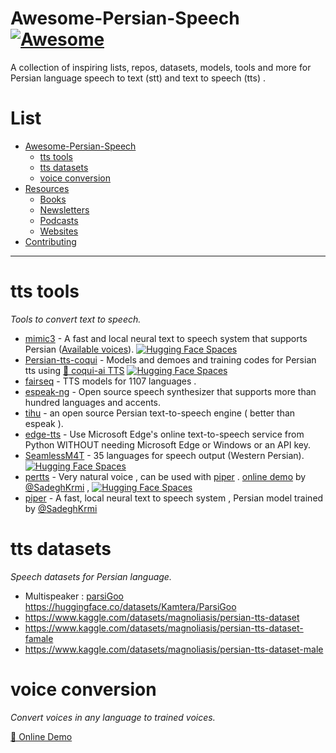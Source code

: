 # Awesome-Persian-Speech [![Awesome](https://cdn.statically.io/gh/karim23657/blogmaterials/main/assets/00.svg)](https://github.com/karim23657/awesome-Persian-Speech)
A collection of inspiring lists, repos, datasets, models, tools and more for Persian language speech to text (stt) and text to speech (tts) .

# List
- [Awesome-Persian-Speech](#awesome-persian-speech-)
    - [tts tools](#tts-tools)
    - [tts datasets](#tts-datasets)
    - [voice conversion](#voice-conversion)
- [Resources](#resources)
    - [Books](#books)
    - [Newsletters](#newsletters)
    - [Podcasts](#podcasts)
    - [Websites](#websites)
- [Contributing](#contributing)

---


# tts tools

*Tools to convert text to speech.*

* [mimic3](https://github.com/MycroftAI/mimic3) - A fast and local neural text to speech system that supports Persian ([Available voices](https://github.com/MycroftAI/mimic3-voices)). [![Hugging Face Spaces](https://cdn.statically.io/gh/karim23657/blogmaterials/main/assets/hf.svg)](https://huggingface.co/spaces/Kamtera/persian-tts-mimic3)
* [Persian-tts-coqui](https://github.com/karim23657/Persian-tts-coqui) - Models and demoes and training codes for Persian tts using [🐸 coqui-ai TTS](https://github.com/coqui-ai/TTS) [![Hugging Face Spaces](https://cdn.statically.io/gh/karim23657/blogmaterials/main/assets/hf.svg)](https://huggingface.co/spaces/Kamtera/Persian-tts-CoquiTTS)
* [fairseq](https://github.com/facebookresearch/fairseq/tree/main/examples/mms) - TTS models for 1107 languages . 
* [espeak-ng](https://github.com/espeak-ng/espeak-ng) - Open source speech synthesizer that supports more than hundred languages and accents.
* [tihu](https://github.com/tihu-nlp/tihu) - an open source Persian text-to-speech engine ( better than espeak ).
* [edge-tts](https://github.com/rany2/edge-tts) - Use Microsoft Edge's online text-to-speech service from Python WITHOUT needing Microsoft Edge or Windows or an API key.
* [SeamlessM4T](https://github.com/facebookresearch/seamless_communication) - 35 languages for speech output (Western Persian). [![Hugging Face Spaces](https://cdn.statically.io/gh/karim23657/blogmaterials/main/assets/hf.svg)](https://huggingface.co/spaces/facebook/seamless_m4t)
* [pertts](https://github.com/SadeghKrmi/pertts-streamlit) - Very natural voice , can be used with [piper](https://github.com/rhasspy/piper) . [online demo](https://tts.datacula.com/) by [@SadeghKrmi](https://github.com/SadeghKrmi) , [![Hugging Face Spaces](https://cdn.statically.io/gh/karim23657/blogmaterials/main/assets/hf.svg)](https://huggingface.co/spaces/k2-fsa/text-to-speech)
* [piper](https://github.com/rhasspy/piper) - A fast, local neural text to speech system , Persian model trained by [@SadeghKrmi](https://github.com/SadeghKrmi)



# tts datasets

*Speech datasets for Persian language.*

* Multispeaker : [parsiGoo](https://github.com/karim23657/parsiGoo) https://huggingface.co/datasets/Kamtera/ParsiGoo
* https://www.kaggle.com/datasets/magnoliasis/persian-tts-dataset
* https://www.kaggle.com/datasets/magnoliasis/persian-tts-dataset-famale
* https://www.kaggle.com/datasets/magnoliasis/persian-tts-dataset-male

# voice conversion

*Convert voices in any language to trained voices.*

[🤗 Online Demo](https://huggingface.co/spaces/litagin/rvc_okiba_TTS)

